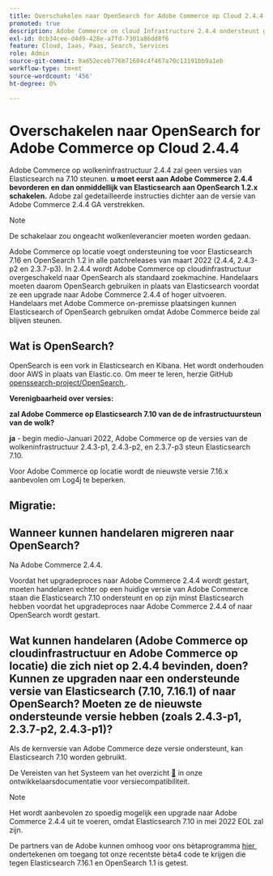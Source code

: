 ```yaml
---
title: Overschakelen naar OpenSearch for Adobe Commerce op Cloud 2.4.4
promoted: true
description: Adobe Commerce on cloud Infrastructure 2.4.4 ondersteunt geen versies van Elasticsearch na 7.10. **U moet eerst upgraden naar Adobe Commerce 2.4.4 en vervolgens meteen overschakelen van Elasticsearch naar OpenSearch 1.2.x.** Adobe zal gedetailleerde instructies geven die dichter bij de Adobe Commerce 2.4.4 GA-release liggen.
exl-id: 0cb34cee-d4d9-428e-a7fd-7301a86dd8f6
feature: Cloud, Iaas, Paas, Search, Services
role: Admin
source-git-commit: 0ad52eceb776b71604c4f467a70c13191bb9a1eb
workflow-type: tm+mt
source-wordcount: '456'
ht-degree: 0%

---
```


# Overschakelen naar OpenSearch for Adobe Commerce op Cloud 2.4.4

Adobe Commerce op wolkeninfrastructuur 2.4.4 zal geen versies van Elasticsearch na 7.10 steunen. **u moet eerst aan Adobe Commerce 2.4.4 bevorderen en dan onmiddellijk van Elasticsearch aan OpenSearch 1.2.x schakelen.** Adobe zal gedetailleerde instructies dichter aan de versie van Adobe Commerce 2.4.4 GA verstrekken.

>[!NOTE]
>
>De schakelaar zou ongeacht wolkenleverancier moeten worden gedaan.

Adobe Commerce op locatie voegt ondersteuning toe voor Elasticsearch 7.16 en OpenSearch 1.2 in alle patchreleases van maart 2022 (2.4.4, 2.4.3-p2 en 2.3.7-p3). In 2.4.4 wordt Adobe Commerce op cloudinfrastructuur overgeschakeld naar OpenSearch als standaard zoekmachine. Handelaars moeten daarom OpenSearch gebruiken in plaats van Elasticsearch voordat ze een upgrade naar Adobe Commerce 2.4.4 of hoger uitvoeren. Handelaars met Adobe Commerce on-premisse plaatsingen kunnen Elasticsearch of OpenSearch gebruiken omdat Adobe Commerce beide zal blijven steunen.


## Wat is OpenSearch?

OpenSearch is een vork in Elasticsearch en Kibana. Het wordt onderhouden door AWS in plaats van Elastic.co. Om meer te leren, herzie GitHub [&#x200B; openssearch-project/OpenSearch &#x200B;](https://github.com/opensearch-project/OpenSearch).

**Verenigbaarheid over versies:**

**zal Adobe Commerce op Elasticsearch 7.10 van de de infrastructuursteun van de wolk?**

**ja** - begin medio-Januari 2022, Adobe Commerce op de versies van de wolkeninfrastructuur 2.4.3-p1, 2.4.3-p2, en 2.3.7-p3 steun Elasticsearch 7.10.

Voor Adobe Commerce op locatie wordt de nieuwste versie 7.16.x aanbevolen om Log4j te beperken.

## Migratie:

## Wanneer kunnen handelaren migreren naar OpenSearch?

Na Adobe Commerce 2.4.4.

Voordat het upgradeproces naar Adobe Commerce 2.4.4 wordt gestart, moeten handelaren echter op een huidige versie van Adobe Commerce staan die Elasticsearch 7.10 ondersteunt en op zijn minst Elasticsearch hebben voordat het upgradeproces naar Adobe Commerce 2.4.4 of naar OpenSearch wordt gestart.

## Wat kunnen handelaren (Adobe Commerce op cloudinfrastructuur en Adobe Commerce op locatie) die zich niet op 2.4.4 bevinden, doen? Kunnen ze upgraden naar een ondersteunde versie van Elasticsearch (7.10, 7.16.1) of naar OpenSearch? Moeten ze de nieuwste ondersteunde versie hebben (zoals 2.4.3-p1, 2.3.7-p2, 2.4.3-p1)?

Als de kernversie van Adobe Commerce deze versie ondersteunt, kan Elasticsearch 7.10 worden gebruikt.

De Vereisten van het Systeem van het overzicht [&#128279;](https://experienceleague.adobe.com/docs/commerce-operations/installation-guide/system-requirements.html?lang=nl-NL) in onze ontwikkelaarsdocumentatie voor versiecompatibiliteit.

>[!NOTE]
>
>Het wordt aanbevolen zo spoedig mogelijk een upgrade naar Adobe Commerce 2.4.4 uit te voeren, omdat Elasticsearch 7.10 in mei 2022 EOL zal zijn.

De partners van de Adobe kunnen omhoog voor ons bètaprogramma [&#x200B; hier &#x200B;](https://experienceleague.adobe.com/docs/commerce-operations/release/beta-program.html?lang=nl-NL) ondertekenen om toegang tot onze recentste bèta4 code te krijgen die tegen Elasticsearch 7.16.1 en OpenSearch 1.1 is getest.
